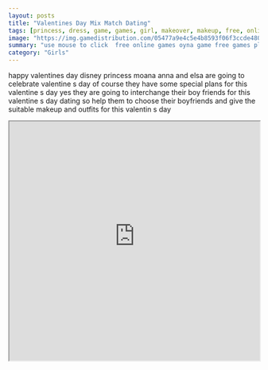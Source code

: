 ```yaml
---
layout: posts
title: "Valentines Day Mix Match Dating"
tags: [princess, dress, game, games, girl, makeover, makeup, free, online, games, oyna, game, free, games, play, play, games]
image: "https://img.gamedistribution.com/05477a9e4c5e4b8593f06f3ccde48016.jpg"
summary: "use mouse to click  free online games oyna game free games play play games"
category: "Girls"
---
```


happy valentines day disney princess moana anna and elsa are going to celebrate valentine s day of course they have some special plans for this valentine s day yes they are going to interchange their boy friends for this valentine s day dating so help them to choose their boyfriends and give the suitable makeup and outfits for this valentin s day

<iframe width="100%" height="480px;" src="https://html5.gamedistribution.com/05477a9e4c5e4b8593f06f3ccde48016/"></iframe>
